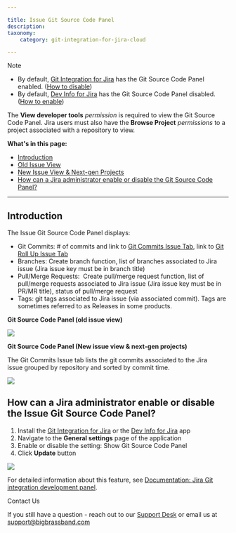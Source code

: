 ```yaml
---

title: Issue Git Source Code Panel
description:
taxonomy:
    category: git-integration-for-jira-cloud

---
```

Note

*   By default, [Git Integration for Jira](https://marketplace.atlassian.com/4984) has the Git Source Code Panel enabled. ([How to disable](/wiki/pages/resumedraft.action?draftId=138346503#IssueGitSourceCodePanel-howToEnableDisable))
*   By default, [Dev Info for Jira](https://marketplace.atlassian.com/1219270) has the Git Source Code Panel disabled. ([How to enable](/wiki/pages/resumedraft.action?draftId=138346503#IssueGitSourceCodePanel-howToEnableDisable))



The **View developer tools** _permission_ is required to view the Git Source Code Panel. Jira users must also have the **Browse Project** _permissions_ to a project associated with a repository to view.

**What's in this page:**

*   [Introduction](/wiki/pages/resumedraft.action?draftId=138346503#IssueGitSourceCodePanel-introduction)
*   [Old Issue View](/wiki/pages/resumedraft.action?draftId=138346503#IssueGitSourceCodePanel-oldIssueView)
*   [New Issue View & Next-gen Projects](/wiki/pages/resumedraft.action?draftId=138346503#IssueGitSourceCodePanel-newIssueView)
*   [How can a Jira administrator enable or disable the Git Source Code Panel?](/wiki/pages/resumedraft.action?draftId=138346503#IssueGitSourceCodePanel-howToEnableDisable)



* * *



## **Introduction**

The Issue Git Source Code Panel displays:

*   Git Commits: # of commits and link to [Git Commits Issue Tab](/wiki/spaces/GITCLOUD/pages/138346498/Git+Commits+Issue+Tab+and+Project+Pages), link to [Git Roll Up Issue Tab](/wiki/spaces/GITCLOUD/pages/138510337/Git+Roll+Up+Issue+Tab)
*   Branches: Create branch function, list of branches associated to Jira issue (Jira issue key must be in branch title)
*   Pull/Merge Requests:  Create pull/merge request function, list of pull/merge requests associated to Jira issue (Jira issue key must be in PR/MR title), status of pull/merge request
*   Tags: git tags associated to Jira issue (via associated commit). Tags are sometimes referred to as Releases in some products.



**Git Source Code Panel (old issue view)**

**![](https://bigbrassband.atlassian.net/wiki/download/attachments/138346503/git-cloud-oldview-source-code-panel.png?version=1&modificationDate=1561742276535&cacheVersion=1&api=v2)**



**Git Source Code Panel (New issue view & next-gen projects)**

The Git Commits Issue tab lists the git commits associated to the Jira issue grouped by repository and sorted by commit time. 

![](https://bigbrassband.atlassian.net/wiki/download/attachments/138346503/git-cloud-newview-source-code-panel.png?version=1&modificationDate=1561741816923&cacheVersion=1&api=v2)

## How can a Jira administrator enable or disable the Issue Git Source Code Panel?

1.  Install the [Git Integration for Jira](https://marketplace.atlassian.com/4984) or the [Dev Info for Jira](https://marketplace.atlassian.com/1219270) app
2.  Navigate to the **General settings** page of the application
3.  Enable or disable the setting: Show Git Source Code Panel
4.  Click **Update** button

![](https://bigbrassband.atlassian.net/wiki/download/attachments/138346503/gitcloud-general-settings-git-source-code-panel.png?version=1&modificationDate=1561742705018&cacheVersion=1&api=v2)

For detailed information about this feature, see [Documentation: Jira Git integration development panel](/wiki/spaces/GITCLOUD/pages/1923025809/Jira+Git+integration+development+panel).

Contact Us

If you still have a question - reach out to our [Support Desk](https://bigbrassband.atlassian.net/servicedesk/customer/portals) or email us at [support@bigbrassband.com](mailto:support@bigbrassband.com)